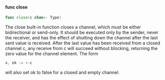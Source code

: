 #### func close

```go
func close(c chan<- Type)
```

The close built-in function closes a channel, which must be either
bidirectional or send-only. It should be executed only by the sender,
never the receiver, and has the effect of shutting down the channel
after the last sent value is received. After the last value has been
received from a closed channel c, any receive from c will succeed
without blocking, returning the zero value for the channel element. The
form

```go
x, ok := <-c
```

will also set ok to false for a closed and empty channel.

